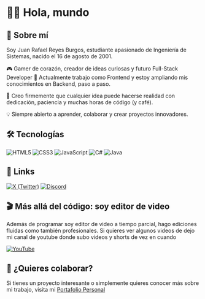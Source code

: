 # 👨‍💻 Hola, mundo

## 🚀 Sobre mí
Soy Juan Rafael Reyes Burgos, estudiante apasionado de Ingeniería de Sistemas, nacido el 16 de agosto de 2001.

🎮 Gamer de corazón, creador de ideas curiosas y futuro Full-Stack Developer 🚀
Actualmente trabajo como Frontend y estoy ampliando mis conocimientos en Backend, paso a paso.

🧠 Creo firmemente que cualquier idea puede hacerse realidad con dedicación, paciencia y muchas horas de código (y café).

💡 Siempre abierto a aprender, colaborar y crear proyectos innovadores.

## 🛠 Tecnologías
![HTML5](https://img.shields.io/badge/html5-%23E34F26.svg?style=for-the-badge&logo=html5&logoColor=white) ![CSS3](https://img.shields.io/badge/css3-%231572B6.svg?style=for-the-badge&logo=css3&logoColor=white) ![JavaScript](https://img.shields.io/badge/javascript-%23F7DF1E.svg?style=for-the-badge&logo=javascript&logoColor=black) ![C#](https://img.shields.io/badge/c%23-%23239120.svg?style=for-the-badge&logo=csharp&logoColor=white) ![Java](https://img.shields.io/badge/java-%23ED8B00.svg?style=for-the-badge&logo=openjdk&logoColor=white)

## 🔗 Links
[![X (Twitter)](https://img.shields.io/badge/X-000000?style=for-the-badge&logo=x&logoColor=white)](https://x.com/RafaelR10996376)
[![Discord](https://img.shields.io/badge/Discord-5865F2?style=for-the-badge&logo=discord&logoColor=white)](https://discord.com/users/385871294316412940)

## 🎬 Más allá del código: soy editor de video

Además de programar soy editor de video a tiempo parcial, hago ediciones fluidas como también profesionales. Si quieres ver algunos videos de dejo mi canal de youtube donde subo videos y shorts de vez en cuando

[![YouTube](https://img.shields.io/badge/YouTube-FF0000?style=for-the-badge&logo=youtube&logoColor=white)](https://www.youtube.com/@Jaeger1608-v2u)

## 🤝 ¿Quieres colaborar?

Si tienes un proyecto interesante o simplemente quieres conocer más sobre mi trabajo, visita mi [Portafolio Personal](https://rafael-reyes.vercel.app/)
